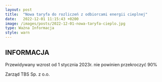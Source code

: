 ```yaml
---
layout: post
title:  "Nowa taryfa do rozliczeń z odbiorcami energii cieplnej"
date:   2022-12-01 11:15:43 +0200
image: /images/posts/2022-12-01-nowa-taryfa-cieplo.jpg
type: Ważna Informacja
style: warn
---
```


<h2>INFORMACJA</h2>
<p class="strong">
Przewidywany wzrost od 1 stycznia 2023r. nie powinien przekroczyć 90%
</p>

<p class="strong">
Zarząd TBS Sp. z o.o.
</p>
